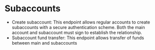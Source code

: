 # Subaccounts

* Create subaccount: This endpoint allows regular accounts to create subaccounts with a secure authentication scheme. Both the main account and subaccount must sign to establish the relationship.
* Subaccount fund transfer: This endpoint allows transfer of funds between main and subaccounts
